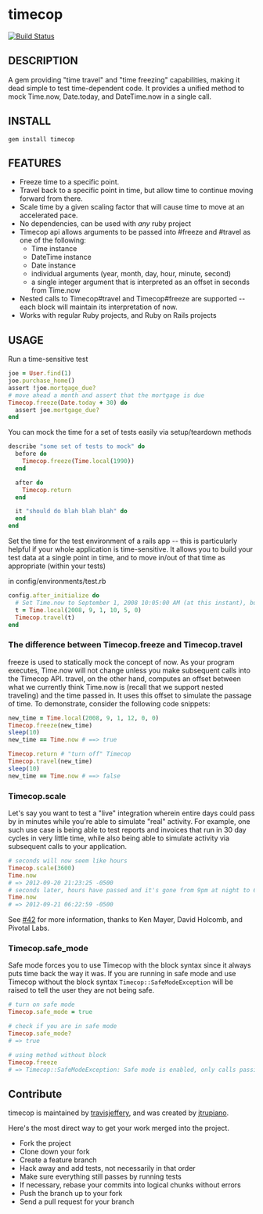 # timecop

[![Build Status](https://secure.travis-ci.org/travisjeffery/timecop.png)](http://travis-ci.org/travisjeffery/timecop)

## DESCRIPTION

A gem providing "time travel" and "time freezing" capabilities, making it dead simple to test time-dependent code.  It provides a unified method to mock Time.now, Date.today, and DateTime.now in a single call.

## INSTALL

`gem install timecop`

## FEATURES

- Freeze time to a specific point.
- Travel back to a specific point in time, but allow time to continue moving forward from there.
- Scale time by a given scaling factor that will cause time to move at an accelerated pace.
- No dependencies, can be used with _any_ ruby project
- Timecop api allows arguments to be passed into #freeze and #travel as one of the following:
  - Time instance
  - DateTime instance
  - Date instance
  - individual arguments (year, month, day, hour, minute, second)
  - a single integer argument that is interpreted as an offset in seconds from Time.now
- Nested calls to Timecop#travel and Timecop#freeze are supported -- each block will maintain its interpretation of now.
- Works with regular Ruby projects, and Ruby on Rails projects

## USAGE

Run a time-sensitive test

```ruby
joe = User.find(1)
joe.purchase_home()
assert !joe.mortgage_due?
# move ahead a month and assert that the mortgage is due
Timecop.freeze(Date.today + 30) do
  assert joe.mortgage_due?
end
```

You can mock the time for a set of tests easily via setup/teardown methods

```ruby
describe "some set of tests to mock" do
  before do
    Timecop.freeze(Time.local(1990))
  end

  after do
    Timecop.return
  end

  it "should do blah blah blah" do
  end
end
```

Set the time for the test environment of a rails app -- this is particularly
helpful if your whole application is time-sensitive.  It allows you to build
your test data at a single point in time, and to move in/out of that time as
appropriate (within your tests)

in config/environments/test.rb

```ruby
config.after_initialize do
  # Set Time.now to September 1, 2008 10:05:00 AM (at this instant), but allow it to move forward
  t = Time.local(2008, 9, 1, 10, 5, 0)
  Timecop.travel(t)
end
```

### The difference between Timecop.freeze and Timecop.travel

freeze is used to statically mock the concept of now. As your program executes,
Time.now will not change unless you make subsequent calls into the Timecop API.
travel, on the other hand, computes an offset between what we currently think
Time.now is (recall that we support nested traveling) and the time passed in.
It uses this offset to simulate the passage of time.  To demonstrate, consider
the following code snippets:

```ruby
new_time = Time.local(2008, 9, 1, 12, 0, 0)
Timecop.freeze(new_time)
sleep(10)
new_time == Time.now # ==> true

Timecop.return # "turn off" Timecop
Timecop.travel(new_time)
sleep(10)
new_time == Time.now # ==> false
```

### Timecop.scale

Let's say you want to test a "live" integration wherein entire days could pass by
in minutes while you're able to simulate "real" activity. For example, one such use case
is being able to test reports and invoices that run in 30 day cycles in very little time, while also
being able to simulate activity via subsequent calls to your application.

```ruby
# seconds will now seem like hours
Timecop.scale(3600)
Time.now
# => 2012-09-20 21:23:25 -0500
# seconds later, hours have passed and it's gone from 9pm at night to 6am in the morning
Time.now
# => 2012-09-21 06:22:59 -0500
```

See [#42](https://github.com/travisjeffery/timecop/pull/42) for more information, thanks to Ken Mayer, David Holcomb, and Pivotal Labs.

### Timecop.safe_mode

Safe mode forces you to use Timecop with the block syntax since it always puts time back the way it was. If you are running in safe mode and use Timecop without the block syntax `Timecop::SafeModeException` will be raised to tell the user they are not being safe.

``` ruby
# turn on safe mode
Timecop.safe_mode = true

# check if you are in safe mode
Timecop.safe_mode?
# => true

# using method without block
Timecop.freeze
# => Timecop::SafeModeException: Safe mode is enabled, only calls passing a block are allowed.
```

## Contribute

timecop is maintained by [travisjeffery](http://github.com/travisjeffery), and
was created by [jtrupiano](https://github.com/jtrupiano).

Here's the most direct way to get your work merged into the project.

- Fork the project
- Clone down your fork
- Create a feature branch
- Hack away and add tests, not necessarily in that order
- Make sure everything still passes by running tests
- If necessary, rebase your commits into logical chunks without errors
- Push the branch up to your fork
- Send a pull request for your branch

